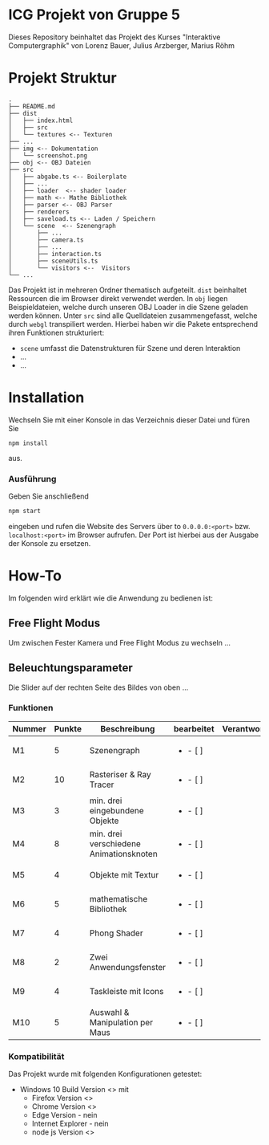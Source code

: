 # ICG Projekt von Gruppe 5
<!-- Ein Bild der Anwendung muss im Ordner ./img relativ zu dieser Datei liegen -->

<!-- <img src="img/Ducktales.webp" width="75%"> -->

Dieses Repository beinhaltet das Projekt des Kurses  "Interaktive Computergraphik" von Lorenz Bauer, Julius Arzberger, Marius Röhm 

# Projekt Struktur
<!-- Ihr könnt die Projektstruktur beliebig beschreiben. Hier einfach mit dem Unix Programm `tree`  -->

```
.
├── README.md
├── dist
│   ├── index.html
│   ├── src
│   └── textures <-- Texturen
├── ...
├── img <-- Dokumentation
│   └── screenshot.png
├── obj <-- OBJ Dateien
├── src
│   ├── abgabe.ts <-- Boilerplate 
│   ├── ...
│   ├── loader  <-- shader loader
│   ├── math <-- Mathe Bibliothek
│   ├── parser <-- OBJ Parser
│   ├── renderers 
│   ├── saveload.ts <-- Laden / Speichern
│   └── scene  <-- Szenengraph
│       ├── ...
│       ├── camera.ts
│       ├── ...
│       ├── interaction.ts
│       ├── sceneUtils.ts
│       └── visitors <--  Visitors
└── ...

```

Das Projekt ist in mehreren Ordner thematisch aufgeteilt. 
`dist` beinhaltet Ressourcen die im Browser direkt verwendet werden. In `obj` liegen Beispieldateien, welche durch unseren OBJ Loader in die Szene geladen werden können. 
Unter `src` sind alle Quelldateien zusammengefasst, welche durch `webgl` transpiliert werden.
Hierbei haben wir die Pakete entsprechend ihren Funktionen strukturiert:
- `scene`  umfasst die Datenstrukturen für Szene und deren Interaktion
- ...
- ...

# Installation

Wechseln Sie mit einer Konsole in das Verzeichnis dieser Datei und füren Sie 

```
npm install
```
aus.
### Ausführung
Geben Sie anschließend 
```bash
npm start
```
eingeben und rufen die Website des Servers über to `0.0.0.0:<port>` bzw. `localhost:<port>` im Browser aufrufen. Der Port ist hierbei aus der Ausgabe der Konsole zu ersetzen.



# How-To

Im folgenden wird erklärt wie die Anwendung zu bedienen ist:

## Free Flight Modus

Um zwischen Fester Kamera und Free Flight Modus zu wechseln ...

## Beleuchtungsparameter

Die Slider auf der rechten Seite des Bildes von oben  ... 

### Funktionen 

|Nummer|Punkte|Beschreibung |bearbeitet| Verantwortliche/r |
|------|------|---------------------------------------|---------------|-|
|M1 |5 |Szenengraph | <ul><li>- [ ] </li></ul> | |
|M2 |10 |Rasteriser & Ray Tracer | <ul><li>- [ ] </li></ul> | |
|M3 |3 |min. drei eingebundene Objekte | <ul><li>- [ ] </li></ul> | |
|M4 |8 |min. drei verschiedene Animationsknoten| <ul><li>- [ ] </li></ul> | |
|M5 |4 |Objekte mit Textur | <ul><li>- [ ] </li></ul> | |
|M6 |5 |mathematische Bibliothek |<ul><li>- [ ] </li></ul> | |
|M7 |4 |Phong Shader | <ul><li>- [ ] </li></ul> | |
|M8 |2 |Zwei Anwendungsfenster| <ul><li>- [ ] </li></ul> | |
|M9 |4 |Taskleiste mit Icons | <ul><li>- [ ] </li></ul> | |
|M10 |5 |Auswahl & Manipulation per Maus | <ul><li>- [ ] </li></ul> | |




### Kompatibilität
Das Projekt wurde mit folgenden Konfigurationen getestet:
<!-- Nur die Konfigurationen angeben die ihr wirklich getestet habt. Eine gängige Kombination ist hier schon ausreichend-->
- Windows 10 Build Version <> mit
  - Firefox Version <>
  - Chrome Version <> 
  - Edge Version - nein
  - Internet Explorer - nein 
  - node js Version <>
<!--
- Manjaro Build Version <> mit
  - Firefox Version <>
  - Chrome Version <> 
  - Opera Version <>
  - Chromium Version <>
  - node js Version <> 
- macOs Build Version <> mit
  - Firefox Version <>
  - Chrome Version <> 
  - Safari Version <>
  - Chromium Version <>
  - node js Version <>
-->
